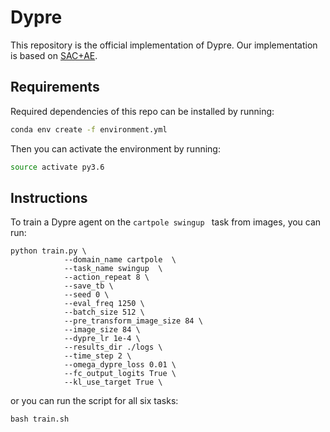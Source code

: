 # Dypre

This repository is the official implementation of Dypre. Our implementation is based on [SAC+AE](https://github.com/denisyarats/pytorch_sac_ae).   

## Requirements  
Required dependencies of this repo can be installed by running:  
```sh
conda env create -f environment.yml  
```
Then you can activate the environment by running:  
```sh
source activate py3.6  
```
## Instructions
To train a Dypre agent on the ```cartpole swingup ``` task from images, you can run:
```
python train.py \
            --domain_name cartpole  \
            --task_name swingup  \
            --action_repeat 8 \
            --save_tb \
            --seed 0 \
            --eval_freq 1250 \
            --batch_size 512 \
            --pre_transform_image_size 84 \
            --image_size 84 \
            --dypre_lr 1e-4 \
            --results_dir ./logs \
            --time_step 2 \
            --omega_dypre_loss 0.01 \
            --fc_output_logits True \
            --kl_use_target True \
```
or you can run the script for all six tasks:
```
bash train.sh
```

